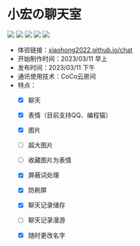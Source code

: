# 小宏の聊天室
<p>
    <a href="https://github.com/xiaohong2022/chat/blob/main/licence"><img src="https://img.shields.io/github/license/xiaohong2022/chat"></a>
    <a href="https://github.com/xiaohong2022/chat/"><img src="https://img.shields.io/github/stars/xiaohong2022/chat"></a>
    <a href="https://github.com/xiaohong2022/chat/"><img src="https://img.shields.io/github/forks/xiaohong2022/chat"></a>
    <a href="https://github.com/xiaohong2022/chat/issues"><img src="https://img.shields.io/github/issues/xiaohong2022/chat"></a>
    <a href="https://github.com/xiaohong2022/chat/pulls"><img src="https://img.shields.io/github/issues-pr/xiaohong2022/chat"></a>
</p>

- 体验链接：[xiaohong2022.github.io/chat](https://xiaohong2022.github.io/chat)
- 开始制作时间：2023/03/11 早上
- 发布时间：2023/03/11 下午
- 通讯使用技术：CoCo云房间
- 特点：
    - [x] 聊天
    - [x] 表情（目前支持QQ、编程猫）
    - [x] 图片
    - [ ] 超大图片
    - [ ] 收藏图片为表情
    - [x] 屏蔽词处理
    - [x] 防刷屏
    - [x] 聊天记录储存
    - [ ] 聊天记录漫游
    - [x] 随时更改名字


